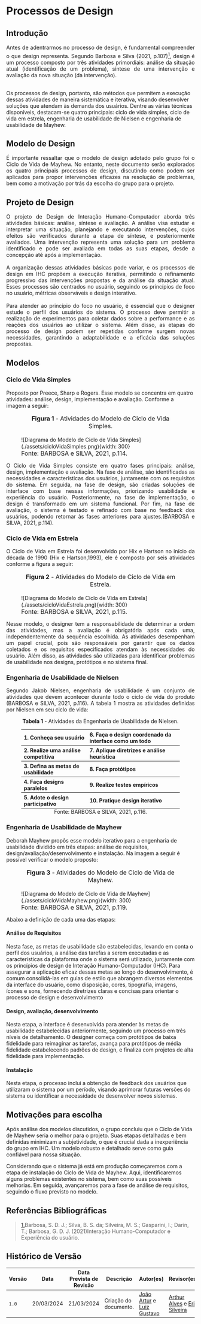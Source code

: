 # Processos de Design

## Introdução

<div style="text-align: justify">Antes de adentrarmos no processo de design, é fundamental compreender o que design representa. Segundo Barbosa e Silva (2021, p.107)<a id="anchor_1" href="#REF1"><sup>1<sup></a>, design é um processo composto por três atividades primordiais: análise da situação atual (identificação de um problema), síntese de uma intervenção e avaliação da nova situação (da intervenção).</div>

<br>Os processos de design, portanto, são métodos que permitem a execução dessas atividades de maneira sistemática e iterativa, visando desenvolver soluções que atendam às demanda dos usuários. Dentre as várias técnicas disponíveis, destacam-se quatro principais: ciclo de vida simples, ciclo de vida em estrela, engenharia de usabilidade de Nielsen e engenharia de usabilidade de Mayhew.
<br>
## Modelo de Design
<div style="text-align: justify">É importante ressaltar que o modelo de design adotado pelo grupo foi o Ciclo de Vida de Mayhew. No entanto, neste documento serão explorados os quatro principais processos de design, discutindo como podem ser aplicados para propor intervenções eficazes na resolução de problemas, bem como a motivação por trás da escolha do grupo para o projeto.</div>

## Projeto de Design

<div style="text-align: justify">O projeto de Design de Interação Humano-Computador aborda três atividades básicas: análise, síntese e avaliação. A análise visa estudar e interpretar uma situação, planejando e executando intervenções, cujos efeitos são verificados durante a etapa de síntese, e posteriormente avaliados. Uma intervenção representa uma solução para um problema identificado e pode ser avaliada em todas as suas etapas, desde a concepção até após a implementação.</div>
<br>
<div style="text-align: justify">A organização dessas atividades básicas pode variar, e os processos de design em IHC propõem a execução iterativa, permitindo o refinamento progressivo das intervenções propostas e da análise da situação atual. Esses processos são centrados no usuário, seguindo os princípios de foco no usuário, métricas observáveis e design interativo.</div>
<br/>
<div style="text-align: justify">Para atender ao princípio do foco no usuário, é essencial que o designer estude o perfil dos usuários do sistema. O processo deve permitir a realização de experimentos para coletar dados sobre a performance e as reações dos usuários ao utilizar o sistema. Além disso, as etapas do processo de design podem ser repetidas conforme surgem novas necessidades, garantindo a adaptabilidade e a eficácia das soluções propostas.</div>

## Modelos

### Ciclo de Vida Simples

Proposto por Preece, Sharp e Rogers. Esse modelo se concentra em quatro atividades: análise, design, implementação e avaliação. Conforme a imagem a seguir:

<figure markdown>
<font size="3"><p style="text-align: center"><b>Figura 1</b> - Atividades do Modelo de Ciclo de Vida Simples.</p></font>
![Diagrama do Modelo de Ciclo de Vida Simples](./assets/cicloVidaSimples.png){width: 300}
<figcaption><font size="3">Fonte: BARBOSA e SILVA, 2021, p.114.</font></figcaption>
</figure>

<div style="text-align: justify">O Ciclo de Vida Simples  consiste em quatro fases principais: análise, design, implementação e avaliação. Na fase de análise, são identificadas as necessidades e características dos usuários, juntamente com os requisitos do sistema. Em seguida, na fase de design, são criadas soluções de interface com base nessas informações, priorizando usabilidade e experiência do usuário. Posteriormente, na fase de implementação, o design é transformado em um sistema funcional. Por fim, na fase de avaliação, o sistema é testado e refinado com base no feedback dos usuários, podendo retornar às fases anteriores para ajustes.(BARBOSA e SILVA, 2021, p.114).</div>

### Ciclo de Vida em Estrela

<div style="text-align: justify">O Ciclo de Vida em Estrela foi desenvolvido por Hix e Hartson no início da década de 1990 (Hix e Hartson,1993), ele é composto por seis atividades conforme a figura a seguir:</div>

<figure markdown>
<font size="3"><p style="text-align: center"><b>Figura 2</b> - Atividades do Modelo de Ciclo de Vida em Estrela.</p></font>
![Diagrama do Modelo de Ciclo de Vida em Estrela](./assets/cicloVidaEstrela.png){width: 300}
<figcaption><font size="3">Fonte: BARBOSA e SILVA, 2021, p.115.</font></figcaption>
</figure>

<div style="text-align: justify">Nesse modelo, o designer tem a responsabilidade de determinar a ordem das atividades, mas a avaliação é obrigatória após cada uma, independentemente da sequência escolhida. As atividades desempenham um papel crucial, pois são responsáveis por garantir que os dados coletados e os requisitos especificados atendam às necessidades do usuário. Além disso, as atividades são utilizadas para identificar problemas de usabilidade nos designs, protótipos e no sistema final.</div>

### Engenharia de Usabilidade de Nielsen
<p style="text-align: justify;">Segundo Jakob Nielsen, engenharia de usabilidade é um conjunto de atividades que devem acontecer durante todo o ciclo de vida do produto (BARBOSA e SILVA, 2021, p.116). A tabela 1 mostra as atividades definidas por Nielsen em seu ciclo de vida:</p>

<figure style="text-align: center;">
    <p><b>Tabela 1</b> - Atividades da Engenharia de Usabilidade de Nielsen.</p>
    <table style="margin: 0 auto; text-align: left;">
        <tr>
            <th>1. Conheça seu usuário</th>
            <th>6. Faça o design coordenado da interface como um todo</th>
        </tr>
        <tr>
            <th>2. Realize uma análise competitiva</th>
            <th>7. Aplique diretrizes e análise heurística</th>
        </tr>
        <tr>
            <th>3. Defina as metas de usabilidade</th>
            <th>8. Faça protótipos</th>
        </tr>
        <tr>
            <th>4. Faça designs paralelos</th>
            <th>9. Realize testes empíricos</th>
        </tr>
        <tr>
            <th>5. Adote o design participativo</th>
            <th>10. Pratique design iterativo</th>
        </tr>
    </table>
    <figcaption>Fonte: BARBOSA e SILVA, 2021, p.116.</figcaption>
</figure>

### Engenharia de Usabilidade de Mayhew

Deborah Mayhew propôs esse modelo iterativo para a engenharia de usabilidade dividido em três etapas: análise de requisitos, design/avaliação/desenvolvimento e instalação. Na imagem a seguir é possível verificar o modelo proposto:

<figure markdown>
<font size="3"><p style="text-align: center"><b>Figura 3</b> - Atividades do Modelo de Ciclo de Vida de Mayhew.</p></font>
![Diagrama do Modelo de Ciclo de Vida de Mayhew](./assets/cicloVidaMayhew.png){width: 300}
<figcaption><font size="3">Fonte: BARBOSA e SILVA, 2021, p.119.</font></figcaption>
</figure>

Abaixo a definição de cada uma das etapas:

#### Análise de Requisitos

Nesta fase, as metas de usabilidade são estabelecidas, levando em conta o perfil dos usuários, a análise das tarefas a serem executadas e as características da plataforma onde o sistema será utilizado, juntamente com os princípios de design de Interação Humano-Computador (IHC). Para assegurar a aplicação eficaz dessas metas ao longo do desenvolvimento, é comum consolidá-las em guias de estilo que abrangem diversos elementos da interface do usuário, como disposição, cores, tipografia, imagens, ícones e sons, fornecendo diretrizes claras e concisas para orientar o processo de design e desenvolvimento

#### Design, avaliação, desenvolvimento

Nesta etapa, a interface é desenvolvida para atender às metas de usabilidade estabelecidas anteriormente, seguindo um processo em três níveis de detalhamento. O designer começa com protótipos de baixa fidelidade para reimaginar as tarefas, avança para protótipos de média fidelidade estabelecendo padrões de design, e finaliza com projetos de alta fidelidade para implementação.

#### Instalação

Nesta etapa, o processo inclui a obtenção de feedback dos usuários que utilizaram o sistema por um período, visando aprimorar futuras versões do sistema ou identificar a necessidade de desenvolver novos sistemas.

## Motivações para escolha

Após análise dos modelos discutidos, o grupo concluiu que o Ciclo de Vida de Mayhew seria o melhor para o projeto. Suas etapas detalhadas e bem definidas minimizam a subjetividade, o que é crucial dada a inexperiência do grupo em IHC. Um modelo robusto e detalhado serve como guia confiável para nossa situação.

Considerando que o sistema já está em produção começaremos com a etapa de instalação do Ciclo de Vida de Mayhew. Aqui, identificaremos alguns problemas existentes no sistema, bem como suas possíveis melhorias. Em seguida, avançaremos para a fase de análise de requisitos, seguindo o fluxo previsto no modelo.

## <a>Referências Bibliográficas</a>
> <a id="REF1" href="#anchor_1">1.</a>Barbosa, S. D. J.; Silva, B. S. da; Silveira, M. S.; Gasparini, I.; Darin, T.; Barbosa, G. D. J. (2021)Interação Humano-Computador e Experiência do usuário.

## <a>Histórico de Versão</a>

| Versão| Data | Data Prevista de Revisão| Descrição  | Autor(es)  | Revisor(es) |
| ------- | ------ | ------ | ------- | -------- | -------- |
| `1.0` | 20/03/2024 | 21/03/2024 | Criação do documento. | [João Artur](https://github.com/joao-artl) e [Luiz Gustavo](https://github.com/LuizGust4vo) | [Arthur Alves](https://github.com/Arthrok) e [Eric Silveira](https://github.com/ericbky) |
